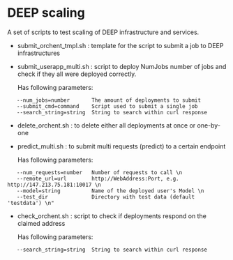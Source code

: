 DEEP scaling
==============

A set of scripts to test scaling of DEEP infrastructure and services.

* submit_orchent_tmpl.sh  :   template for the script to submit a job to DEEP infrastructures

* submit_userapp_multi.sh :   script to deploy NumJobs number of jobs and check if they all were deployed correctly. 

  Has following parameters:
```
   --num_jobs=number       The amount of deployments to submit
   --submit_cmd=command    Script used to submit a single job
   --search_string=string  String to search within curl response
```
* delete_orchent.sh       :   to delete either all deployments at once or one-by-one
* predict_multi.sh        :   to submit multi requests (predict) to a certain endpoint

  Has following parameters:
```
   --num_requests=number   Number of requests to call \n
   --remote_url=url        http://WebAddress:Port, e.g. http://147.213.75.181:10017 \n
   --model=string          Name of the deployed user's Model \n
   --test_dir              Directory with test data (default 'testdata') \n"
```
* check_orchent.sh        :  script to check if deployments respond on the claimed address

  Has following parameters:
```
   --search_string=string  String to search within curl response
```
